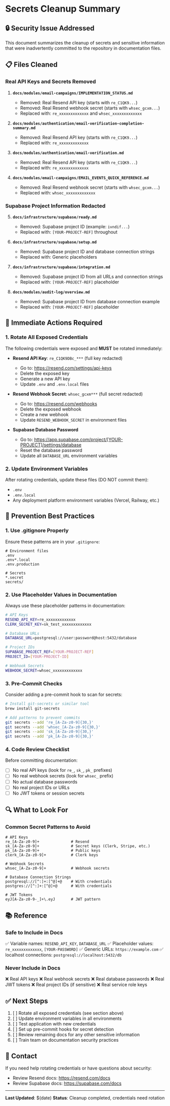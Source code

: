 # Secrets Cleanup Summary

## 🔒 Security Issue Addressed

This document summarizes the cleanup of secrets and sensitive information that were inadvertently committed to the repository in documentation files.

## 📋 Files Cleaned

### Real API Keys and Secrets Removed

1. **`docs/modules/email-campaigns/IMPLEMENTATION_STATUS.md`**
   - Removed: Real Resend API key (starts with `re_C1QK9...`)
   - Removed: Real Resend webhook secret (starts with `whsec_gcxm...`)
   - Replaced with: `re_xxxxxxxxxxxxx` and `whsec_xxxxxxxxxxxxx`

2. **`docs/modules/authentication/email-verification-completion-summary.md`**
   - Removed: Real Resend API key (starts with `re_C1QK9...`)
   - Replaced with: `re_xxxxxxxxxxxxx`

3. **`docs/modules/authentication/email-verification.md`**
   - Removed: Real Resend API key (starts with `re_C1QK9...`)
   - Replaced with: `re_xxxxxxxxxxxxx`

4. **`docs/modules/email-campaigns/EMAIL_EVENTS_QUICK_REFERENCE.md`**
   - Removed: Real Resend webhook secret (starts with `whsec_gcxm...`)
   - Replaced with: `whsec_xxxxxxxxxxxxx`

### Supabase Project Information Redacted

5. **`docs/infrastructure/supabase/ready.md`**
   - Removed: Supabase project ID (example: `ivndif...`)
   - Replaced with: `[YOUR-PROJECT-REF]` throughout

6. **`docs/infrastructure/supabase/setup.md`**
   - Removed: Supabase project ID and database connection strings
   - Replaced with: Generic placeholders

7. **`docs/infrastructure/supabase/integration.md`**
   - Removed: Supabase project ID from all URLs and connection strings
   - Replaced with: `[YOUR-PROJECT-REF]` placeholder

8. **`docs/modules/audit-log/overview.md`**
   - Removed: Supabase project ID from database connection example
   - Replaced with: `[YOUR-PROJECT-REF]` placeholder

## 🚨 Immediate Actions Required

### 1. Rotate All Exposed Credentials

The following credentials were exposed and **MUST** be rotated immediately:

- **Resend API Key**: `re_C1QK9DBc_***` (full key redacted)
  - Go to: https://resend.com/settings/api-keys
  - Delete the exposed key
  - Generate a new API key
  - Update `.env` and `.env.local` files

- **Resend Webhook Secret**: `whsec_gcxm***` (full secret redacted)
  - Go to: https://resend.com/webhooks
  - Delete the exposed webhook
  - Create a new webhook
  - Update `RESEND_WEBHOOK_SECRET` in environment files

- **Supabase Database Password**
  - Go to: https://app.supabase.com/project/[YOUR-PROJECT]/settings/database
  - Reset the database password
  - Update all `DATABASE_URL` environment variables

### 2. Update Environment Variables

After rotating credentials, update these files (DO NOT commit them):
- `.env`
- `.env.local`
- Any deployment platform environment variables (Vercel, Railway, etc.)

## 📝 Prevention Best Practices

### 1. Use .gitignore Properly

Ensure these patterns are in your `.gitignore`:
```
# Environment files
.env
.env*.local
.env.production

# Secrets
*.secret
secrets/
```

### 2. Use Placeholder Values in Documentation

Always use these placeholder patterns in documentation:

```bash
# API Keys
RESEND_API_KEY=re_xxxxxxxxxxxxx
CLERK_SECRET_KEY=sk_test_xxxxxxxxxxxxx

# Database URLs
DATABASE_URL=postgresql://user:password@host:5432/database

# Project IDs
SUPABASE_PROJECT_REF=[YOUR-PROJECT-REF]
PROJECT_ID=[YOUR-PROJECT-ID]

# Webhook Secrets
WEBHOOK_SECRET=whsec_xxxxxxxxxxxxx
```

### 3. Pre-Commit Checks

Consider adding a pre-commit hook to scan for secrets:

```bash
# Install git-secrets or similar tool
brew install git-secrets

# Add patterns to prevent commits
git secrets --add 're_[A-Za-z0-9]{30,}'
git secrets --add 'whsec_[A-Za-z0-9]{30,}'
git secrets --add 'sk_[A-Za-z0-9]{30,}'
git secrets --add 'pk_[A-Za-z0-9]{30,}'
```

### 4. Code Review Checklist

Before committing documentation:
- [ ] No real API keys (look for `re_`, `sk_`, `pk_` prefixes)
- [ ] No real webhook secrets (look for `whsec_` prefix)
- [ ] No actual database passwords
- [ ] No real project IDs or URLs
- [ ] No JWT tokens or session secrets

## 🔍 What to Look For

### Common Secret Patterns to Avoid

```regex
# API Keys
re_[A-Za-z0-9]+              # Resend
sk_[A-Za-z0-9]+              # Secret keys (Clerk, Stripe, etc.)
pk_[A-Za-z0-9]+              # Public keys
clerk_[A-Za-z0-9]+           # Clerk keys

# Webhook Secrets
whsec_[A-Za-z0-9]+           # Webhook secrets

# Database Connection Strings
postgresql://[^:]+:[^@]+@    # With credentials
postgres://[^:]+:[^@]+@      # With credentials

# JWT Tokens
eyJ[A-Za-z0-9-_]+\.eyJ       # JWT pattern
```

## 📚 Reference

### Safe to Include in Docs
✅ Variable names: `RESEND_API_KEY`, `DATABASE_URL`
✅ Placeholder values: `re_xxxxxxxxxxxxx`, `[YOUR-PASSWORD]`
✅ Generic URLs: `https://example.com`
✅ localhost connections: `postgresql://localhost:5432/db`

### Never Include in Docs
❌ Real API keys
❌ Real webhook secrets
❌ Real database passwords
❌ Real JWT tokens
❌ Real project IDs (if sensitive)
❌ Real service role keys

## ✅ Next Steps

1. [ ] Rotate all exposed credentials (see section above)
2. [ ] Update environment variables in all environments
3. [ ] Test application with new credentials
4. [ ] Set up pre-commit hooks for secret detection
5. [ ] Review remaining docs for any other sensitive information
6. [ ] Train team on documentation security practices

## 📧 Contact

If you need help rotating credentials or have questions about security:
- Review Resend docs: https://resend.com/docs
- Review Supabase docs: https://supabase.com/docs

---

**Last Updated**: $(date)
**Status**: Cleanup completed, credentials need rotation

